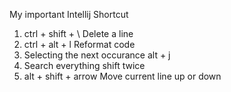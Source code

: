 My important Intellij Shortcut
1. ctrl + shift + \					Delete a line
2. ctrl + alt + l 					Reformat code
3. Selecting the next occurance 	alt + j
4. Search everything 				shift twice
5. alt + shift + arrow				Move current line up or down